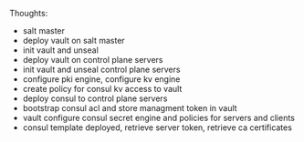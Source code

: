 Thoughts:
* salt master
* deploy vault on salt master
* init vault and unseal
* deploy vault on control plane servers
* init vault and unseal control plane servers
* configure pki engine, configure kv engine
* create policy for consul kv access to vault
* deploy consul to control plane servers
* bootstrap consul acl and store managment token in vault
* vault configure consul secret engine and policies for servers and clients
* consul template deployed, retrieve server token, retrieve ca certificates